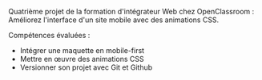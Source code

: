 Quatrième projet de la formation d'intégrateur Web chez OpenClassroom : Améliorez l'interface d'un site mobile avec des animations CSS.

Compétences évaluées :
- Intégrer une maquette en mobile-first
- Mettre en œuvre des animations CSS
- Versionner son projet avec Git et Github
